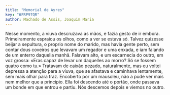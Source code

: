 ```yaml
---
title: "Memorial de Ayres"
key: "6FRP97QR"
author: Machado de Assis, Joaquim Maria
---
```

<div data-schema-version="8"><p>Nesse momento, a viuva descruzava as mãos, e fazia gesto de ir embora. Primeiramente espraiou os olhos, como a ver se estava só. Talvez quizesse beijar a sepultura, o proprio nome do marido, mas havia gente perto, sem contar dous coveiros que levavam um regador e uma enxada, e iam falando de um enterro daquella manhã. Falavam alto, e um escarnecia do outro, em voz grossa: «Eras capaz de levar um daquelles ao morro? Só se fossem quatro como tu.» Tratavam de caixão pezado, naturalmente, mas eu voltei depressa a atenção para a viuva, que se afastava e caminhava lentamente, sem mais olhar para traz. Encoberto por um mausoleu, não a pude ver mais nem melhor que a principio. Ella foi descendo até o portão, onde passava um bonde em que entrou e partiu. Nós descemos depois e viemos no outro.</p> </div>